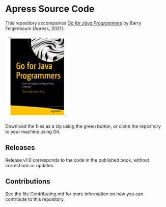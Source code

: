 # Apress Source Code

This repository accompanies [*Go for Java Programmers*](https://www.apress.com/9781484271988) by Barry Feigenbaum (Apress, 2021).

[comment]: #cover
![Cover image](9781484271988.jpg)

Download the files as a zip using the green button, or clone the repository to your machine using Git.

## Releases

Release v1.0 corresponds to the code in the published book, without corrections or updates.

## Contributions

See the file Contributing.md for more information on how you can contribute to this repository.